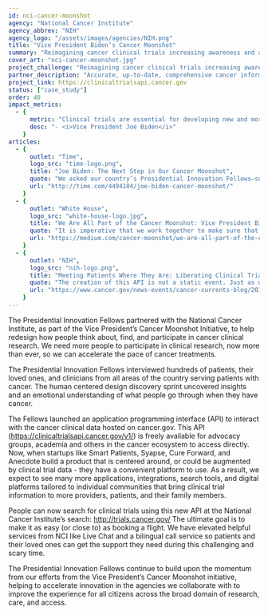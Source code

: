 ```yaml
---
id: nci-cancer-moonshot
agency: "National Cancer Institute"
agency_abbrev: "NIH"
agency_logo: "/assets/images/agencies/NIH.png"
title: "Vice President Biden’s Cancer Moonshot"
summary: "Reimagining cancer clinical trials increasing awareness and access for patients."
cover_art: "nci-cancer-moonshot.jpg"
project_challenge: "Reimagining cancer clinical trials increasing awareness and access for patients."
partner_description: "Accurate, up-to-date, comprehensive cancer information from the U.S. government's principal agency for cancer research"
project_link: https://clinicaltrialsapi.cancer.gov
status: ["case_study"]
order: 40
impact_metrics:
  - {
      metric: "Clinical trials are essential for developing new and more effective cancer diagnostics and treatments. But right now, less than five percent of cancer patients enroll in a clinical trial, often because patients and doctors don’t know what trials are available. We can do better - and we are.",
      desc: "- <i>Vice President Joe Biden</i>"
    }
articles:
  - {
      outlet: "Time",
      logo_src: "time-logo.png",
      title: "Joe Biden: The Next Step in Our Cancer Moonshot",
      quote: "We asked our country’s Presidential Innovation Fellows—some of the brightest technology minds in the world—to partner with the National Cancer Institute to design a new, patient-friendly search system for clinical trials that would be as easy to use as a travel site. The result is Trials.Cancer.gov, an easy-to-search database that contains detailed information on thousands of cancer trials.",
      url: "http://time.com/4494104/joe-biden-cancer-moonshot/"
    }
  - {
      outlet: "White House",
      logo_src: "white-house-logo.jpg",
      title: "We Are All Part of the Cancer Moonshot: Vice President Biden on Why Everyone’s Participation in Clinical Trials Matters",
      quote: "It is imperative that we work together to make sure that patients, caregivers, physicians, researchers, and the public have access to information about clinical trials, and that information gained from the contributions of those who volunteer results in better care for patients.",
      url: "https://medium.com/cancer-moonshot/we-are-all-part-of-the-cancer-moonshot-vice-president-biden-on-why-everyones-participation-in-7f4ebc21381b#.8u35gkeyn"
    }
  - {
      outlet: "NIH",
      logo_src: "nih-logo.png",
      title: "Meeting Patients Where They Are: Liberating Clinical Trials Data Under the Cancer Moonshot",
      quote: "The creation of this API is not a static event. Just as we have tested and refined it through the initial releases, we will continue to make changes and improvements to it over time... Based on the strong response we’ve received thus far, we’re optimistic that the availability of this new tool will, over time, help connect more patients with cancer with a clinical trial and help bring effective new therapies to patients in need more quickly and efficiently.",
      url: "https://www.cancer.gov/news-events/cancer-currents-blog/2016/clinical-trials-api"
    }
---
```

The Presidential Innovation Fellows partnered with the National Cancer Institute, as part of the Vice President’s Cancer Moonshot Initiative, to help redesign how people think about, find, and participate in cancer clinical research. We need more people to participate in clinical research, now more than ever, so we can accelerate the pace of cancer treatments.

The Presidential Innovation Fellows interviewed hundreds of patients, their loved ones, and clinicians from all areas of the country serving patients with cancer. The human centered design discovery sprint uncovered insights and an emotional understanding of what people go through when they have cancer.

The Fellows launched an application programming interface (API) to interact with the cancer clinical data hosted on cancer.gov. This API (<a href='https://clinicaltrialsapi.cancer.gov/v1/'>https://clinicaltrialsapi.cancer.gov/v1/</a>) is freely available for advocacy groups, academia and others in the cancer ecosystem to access directly. Now, when startups like Smart Patients, Syapse, Cure Forward, and Anecdote build a product that is centered around, or could be augmented by clinical trial data - they have a convenient platform to use. As a result, we expect to see many more applications, integrations, search tools, and digital platforms tailored to individual communities that bring clinical trial information to more providers, patients, and their family members.

People can now search for clinical trials using this new API at the National Cancer Institute’s search: <a href='http://trials.cancer.gov/'>http://trials.cancer.gov/</a> The ultimate goal is to make it as easy (or close to) as booking a flight. We have elevated helpful services from NCI like Live Chat and a bilingual call service so patients and their loved ones can get the support they need during this challenging and scary time.</p>

The Presidential Innovation Fellows continue to build upon the momentum from our efforts from the Vice President’s Cancer Moonshot initiative, helping to accelerate innovation in the agencies we collaborate with to improve the experience for all citizens across the broad domain of research, care, and access.
